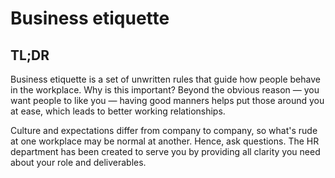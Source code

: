 # Business etiquette

## TL;DR

Business etiquette is a set of unwritten rules that guide how people behave in the workplace. Why is this important? Beyond the obvious reason — you want people to like you — having good manners helps put those around you at ease, which leads to better working relationships.

Culture and expectations differ from company to company, so what's rude at one workplace may be normal at another. Hence, ask questions. The HR department has been created to serve you by providing all clarity you need about your role and deliverables.